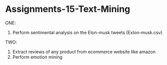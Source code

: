 # Assignments-15-Text-Mining

ONE:
1) Perform sentimental analysis on the Elon-musk tweets (Exlon-musk.csv)

TWO:
1) Extract reviews of any product from ecommerce website like amazon
2) Perform emotion mining
